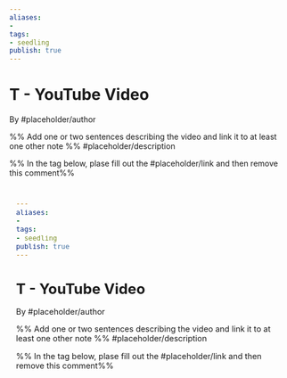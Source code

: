 ```yaml
---
aliases: 
- 
tags:
- seedling
publish: true
---
```


# T - YouTube Video

By #placeholder/author

%% Add one or two sentences describing the video and link it to at least one other note %%
#placeholder/description 

%% In the tag below, plase fill out the #placeholder/link and then remove this comment%%

<iframe width="100%" height="400px" src="#placeholder/link" title="YouTube video player" frameborder="0" allow="accelerometer; autoplay; clipboard-write; encrypted-media; gyroscope; picture-in-picture" allowfullscreen></iframe>
